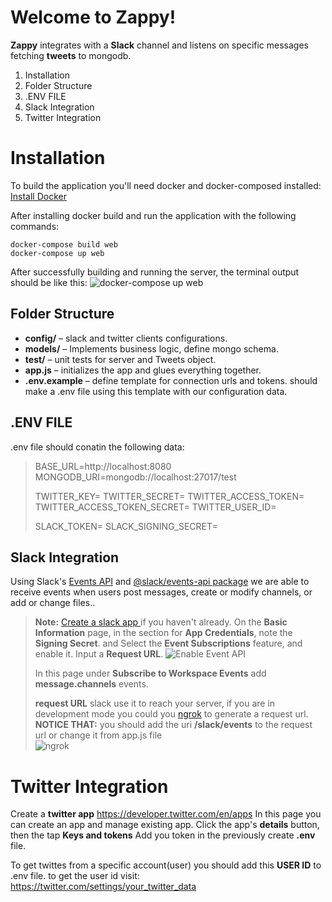 ﻿# Welcome to Zappy!
 **Zappy** integrates with a **Slack** channel and listens on specific messages fetching **tweets** to mongodb.

 1. Installation
 2. Folder Structure
 3. .ENV FILE
 4. Slack Integration
 5. Twitter Integration

# Installation

To build the application you'll need docker and docker-composed installed:
[Install Docker](https://docs.docker.com/install/)

After installing docker build and run the application with the following commands:
```
docker-compose build web
docker-compose up web
``````

After successfully building and running the server, the terminal output should be like this:
![docker-compose up web](https://i.imgur.com/SQh9Biv.png)

## Folder Structure

-   **config/**  – slack and twitter clients configurations.
-   **models/**  – Implements business logic, define mongo schema.
-   **test/**  – unit tests for server and Tweets object.
-   **app.js**  – initializes the app and glues everything together.
-   **.env.example**  – define template for connection urls and tokens. should make a .env file using this template with our configuration data.

## .ENV FILE

.env file should conatin the following data:

> BASE_URL=http://localhost:8080							
> MONGODB_URI=mongodb://localhost:27017/test
> 
> TWITTER_KEY= 
> TWITTER_SECRET= 
> TWITTER_ACCESS_TOKEN=
> TWITTER_ACCESS_TOKEN_SECRET= 
>  TWITTER_USER_ID=
> 
> SLACK_TOKEN= 
> SLACK_SIGNING_SECRET=

## Slack Integration

Using Slack's  [Events API](https://api.slack.com/events-api) and [@slack/events-api package](@slack/events-api) we are able to receive events when users post messages, create or modify channels, or add or change files..

> **Note:** [Create a slack app ](https://api.slack.com/apps/new) if you haven't already. On the **Basic Information** page, in the section for **App Credentials**, note the **Signing Secret**. 
> and Select the  **Event Subscriptions**  feature, and enable it. Input a  **Request URL**.
![Enable Event API](https://github.com/slackapi/node-slack-events-api/raw/master/support/event-subscriptions.gif)
> 
> In this page under **Subscribe to Workspace Events** add **message.channels** events.
> 
> 
> **request URL** slack use it to reach your server, if you are in development mode you could you [ngrok](https://ngrok.com/) to generate a request url.
> **NOTICE THAT:** you should add the uri **/slack/events** to the request url or change it from app.js file  
![ngrok](https://github.com/slackapi/node-slack-events-api/raw/master/support/ngrok.gif)


# Twitter Integration

Create a **twitter app** https://developer.twitter.com/en/apps
In this page you can create an app and manage existing app.
Click the app's **details** button, then the tap **Keys and tokens**
Add you token in the previously create **.env** file.

To get twittes from a specific account(user) you should add this **USER ID** to .env file.
to get the user id visit: https://twitter.com/settings/your_twitter_data

